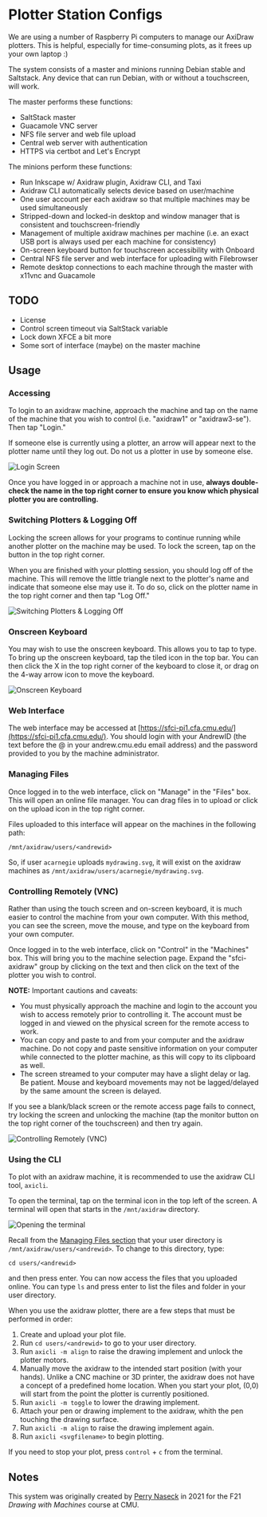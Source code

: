 Plotter Station Configs
=======================
We are using a number of Raspberry Pi computers to manage our AxiDraw plotters. This is helpful, especially for time-consuming plots, as it frees up your own laptop :)

The system consists of a master and minions running Debian stable and Saltstack. Any device that can run Debian, with or without a touchscreen, will work.

The master performs these functions:
 - SaltStack master
 - Guacamole VNC server
 - NFS file server and web file upload
 - Central web server with authentication
 - HTTPS via certbot and Let's Encrypt

The minions perform these functions:
 - Run Inkscape w/ Axidraw plugin, Axidraw CLI, and Taxi
 - Axidraw CLI automatically selects device based on user/machine
 - One user account per each axidraw so that multiple machines may be used simultaneously
 - Stripped-down and locked-in desktop and window manager that is consistent and touchscreen-friendly
 - Management of multiple axidraw machines per machine (i.e. an exact USB port is always used per each machine for consistency)
 - On-screen keyboard button for touchscreen accessibility with Onboard
 - Central NFS file server and web interface for uploading with Filebrowser
 - Remote desktop connections to each machine through the master with x11vnc and Guacamole

## TODO
 - License
 - Control screen timeout via SaltStack variable
 - Lock down XFCE a bit more
 - Some sort of interface (maybe) on the master machine

## Usage

### Accessing

To login to an axidraw machine, approach the machine and tap on the name of the machine that you wish to control (i.e. "axidraw1" or "axidraw3-se"). Then tap "Login."

If someone else is currently using a plotter, an arrow will appear next to the plotter name until they log out. Do not us a plotter in use by someone else.

![Login Screen](docs_assets/README_loginscreen.png)

Once you have logged in or approach a machine not in use, **always double-check the name in the top right corner to ensure you know which physical plotter you are controlling.**

### Switching Plotters & Logging Off

Locking the screen allows for your programs to continue running while another plotter on the machine may be used. To lock the screen, tap on the button in the top right corner.

When you are finished with your plotting session, you should log off of the machine. This will remove the little triangle next to the plotter's name and indicate that someone else may use it. To do so, click on the plotter name in the top right corner and then tap "Log Off."

![Switching Plotters & Logging Off](docs_assets/README_desktop_lock_logout.png)

### Onscreen Keyboard

You may wish to use the onscreen keyboard. This allows you to tap to type. To bring up the onscreen keyboard, tap the tiled icon in the top bar. You can then click the X in the top right corner of the keyboard to close it, or drag on the 4-way arrow icon to move the keyboard.

![Onscreen Keyboard](docs_assets/README_desktop_onscreenkeyboard.png)

### Web Interface

The web interface may be accessed at [https://sfci-pi1.cfa.cmu.edu/](https://sfci-pi1.cfa.cmu.edu/). You should login with your AndrewID (the text before the @ in your andrew.cmu.edu email address) and the password provided to you by the machine administrator.

### Managing Files

Once logged in to the web interface, click on "Manage" in the "Files" box. This will open an online file manager. You can drag files in to upload or click on the upload icon in the top right corner.

Files uploaded to this interface will appear on the machines in the following path:

```
/mnt/axidraw/users/<andrewid>
```

So, if user `acarnegie` uploads `mydrawing.svg`, it will exist on the axidraw machines as `/mnt/axidraw/users/acarnegie/mydrawing.svg`.

### Controlling Remotely (VNC)

Rather than using the touch screen and on-screen keyboard, it is much easier to control the machine from your own computer. With this method, you can see the screen, move the mouse, and type on the keyboard from your own computer.

Once logged in to the web interface, click on "Control" in the "Machines" box. This will bring you to the machine selection page. Expand the "sfci-axidraw" group by clicking on the text and then click on the text of the plotter you wish to control.

**NOTE:** Important cautions and caveats:

 - You must physically approach the machine and login to the account you wish to access remotely prior to controlling it. The account must be logged in and viewed on the physical screen for the remote access to work.
 - You can copy and paste to and from your computer and the axidraw machine. Do not copy and paste sensitive information on your computer while connected to the plotter machine, as this will copy to its clipboard as well.
 - The screen streamed to your computer may have a slight delay or lag. Be patient. Mouse and keyboard movements may not be lagged/delayed by the same amount the screen is delayed.

If you see a blank/black screen or the remote access page fails to connect, try locking the screen and unlocking the machine (tap the monitor button on the top right corner of the touchscreen) and then try again.

![Controlling Remotely (VNC)](docs_assets/README_vnc_connections.png)

### Using the CLI

To plot with an axidraw machine, it is recommended to use the axidraw CLI tool, `axicli`.

To open the terminal, tap on the terminal icon in the top left of the screen. A terminal will open that starts in the `/mnt/axidraw` directory.

![Opening the terminal](docs_assets/README_desktop_openterminal.png)

Recall from the [Managing Files section](#managing-files) that your user directory is `/mnt/axidraw/users/<andrewid>`. To change to this directory, type:

```
cd users/<andrewid>
```
and then press enter. You can now access the files that you uploaded online. You can type `ls` and press enter to list the files and folder in your user directory.

When you use the axidraw plotter, there are a few steps that must be performed in order:

1. Create and upload your plot file.
2. Run `cd users/<andrewid>` to go to your user directory.
3. Run `axicli -m align` to raise the drawing implement and unlock the plotter motors.
4. Manually move the axidraw to the intended start position (with your hands). Unlike a CNC machine or 3D printer, the axidraw does not have a concept of a predefined home location. When you start your plot, (0,0) will start from the point the plotter is currently positioned.
5. Run `axicli -m toggle` to lower the drawing implement.
6. Attach your pen or drawing implement to the axidraw, whith the pen touching the drawing surface.
7. Run `axicli -m align` to raise the drawing implement again.
8. Run `axicli <svgfilename>` to begin plotting.

If you need to stop your plot, press `control` + `c` from the terminal.

## Notes

This system was originally created by [Perry Naseck](https://perrynaseck.com/) in 2021 for the F21 _Drawing with Machines_ course at CMU.
